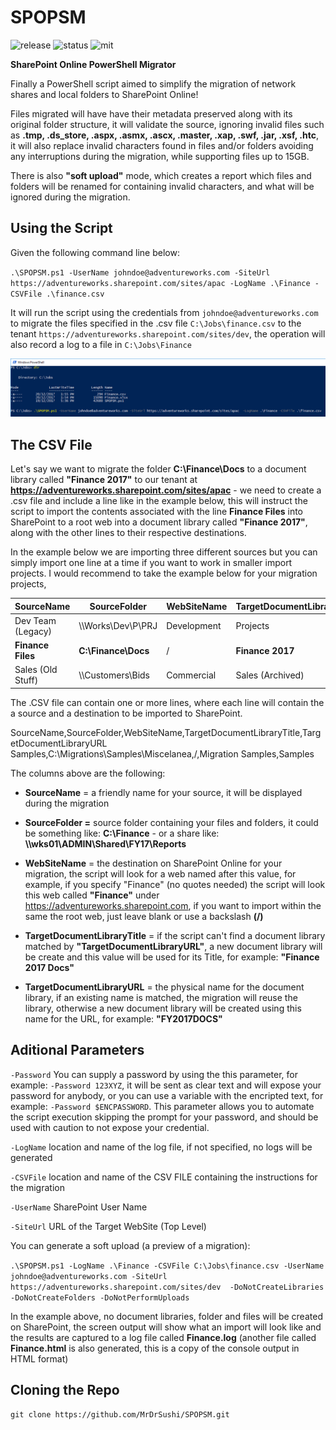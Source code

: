 # SPOPSM

![release](https://img.shields.io/badge/release-v1.0.0-blue.svg)
![status](https://img.shields.io/badge/status-stable-green.svg)
![mit](https://img.shields.io/badge/license-MIT-blue.svg)

**SharePoint Online PowerShell Migrator**

Finally a PowerShell script aimed to simplify the migration of network shares and local folders to SharePoint Online!

Files migrated will have have their metadata preserved along with its original folder structure, it will validate the source, ignoring invalid files such as **.tmp, .ds_store, .aspx, .asmx, .ascx, .master, .xap, .swf, .jar, .xsf, .htc**, it will also replace invalid characters found in files and/or folders avoiding any interruptions during the migration, while supporting files up to 15GB.

There is also **"soft upload"** mode, which creates a report which files and folders will be renamed for containing invalid characters, and what will be ignored during the migration. 


## Using the Script

Given the following command line below:

`.\SPOPSM.ps1 -UserName johndoe@adventureworks.com -SiteUrl https://adventureworks.sharepoint.com/sites/apac -LogName .\Finance -CSVFile .\finance.csv`

It will run the script using the credentials from `johndoe@adventureworks.com` to migrate the files specified in the .csv file `C:\Jobs\finance.csv` to the tenant `https://adventureworks.sharepoint.com/sites/dev`, the operation will also record a log to a file in `C:\Jobs\Finance`


![SPOPSM](./readme/command-line.png)





## The CSV File
Let's say we want to migrate the folder **C:\Finance\Docs** to a document library called **"Finance 2017"** to our tenant at **https://adventureworks.sharepoint.com/sites/apac** - we need to create a .csv file and include a line like in the example below, this will instruct the script to import the contents associated with the line **Finance Files** into SharePoint to a root web into a document library called **"Finance 2017"**, along with the other lines to their respective destinations.

In the example below we are importing three different sources but you can simply import one line at a time if you want to work in smaller import projects. I would recommend to take the example below for your migration projects, 

SourceName | SourceFolder | WebSiteName | TargetDocumentLibraryTitle | TargetDocumentLibraryURL
---------- | ------------ | ----------- | -------------------------- | ------------------------
Dev Team (Legacy)|\\\Works\Dev\P\PRJ|Development|Projects|Projects
**Finance Files**|**C:\Finance\Docs**|/|**Finance 2017**|**Finance**
Sales (Old Stuff)|\\\Customers\Bids|Commercial|Sales (Archived)|Sales2016


The .CSV file can contain one or more lines, where each line will contain the a source and a destination to be imported to SharePoint.


SourceName,SourceFolder,WebSiteName,TargetDocumentLibraryTitle,TargetDocumentLibraryURL
Samples,C:\Migrations\Samples\Miscelanea,/,Migration Samples,Samples


The columns above are the following:

* **SourceName** = a friendly name for your source, it will be displayed during the migration

* **SourceFolder =** source folder containing your files and folders, it could be something like: **C:\Finance** - or a share like: **\\\wks01\ADMIN\Shared\FY17\Reports**

* **WebSiteName** = the destination on SharePoint Online for your migration, the script will look for a web named after this value, for example, if you specify "Finance" (no quotes needed) the script will look this web called **"Finance"** under https://adventureworks.sharepoint.com, if you want to import within the same the root web, just leave blank or use a backslash **(/)**

* **TargetDocumentLibraryTitle** = if the script can't find a document library matched by **"TargetDocumentLibraryURL"**, a new document library will be create and this value will be used for its Title, for example: **"Finance 2017 Docs"**

* **TargetDocumentLibraryURL** = the physical name for the document library, if an existing name is matched, the migration will reuse the library, otherwise a new document library will be created using this name for the URL, for example: **"FY2017DOCS"**



## Aditional Parameters



`-Password` You can supply a password by using the this parameter, for example: `-Password 123XYZ`, it will be sent as clear text and will expose your password for anybody, or you can use a variable with the encripted text, for example: `-Password $ENCPASSWORD`. This parameter allows you to automate the script execution skipping the prompt for your password, and should be used with caution to not expose your credential.


`-LogName` location and name of the log file, if not specified, no logs will be generated

`-CSVFile` location and name of the CSV FILE containing the instructions for the migration

`-UserName` SharePoint User Name

`-SiteUrl` URL of the Target WebSite (Top Level)



You can generate a soft upload (a preview of a migration):

`
.\SPOPSM.ps1 -LogName .\Finance -CSVFile C:\Jobs\finance.csv -UserName johndoe@adventureworks.com -SiteUrl https://adventureworks.sharepoint.com/sites/dev  -DoNotCreateLibraries -DoNotCreateFolders -DoNotPerformUploads
`

In the example above, no document libraries, folder and files will be created on SharePoint, the screen output will show what an import will look like and the results are captured to a log file called **Finance.log** (another file called **Finance.html** is also generated, this is a copy of the console output in HTML format)


## Cloning the Repo

`git clone https://github.com/MrDrSushi/SPOPSM.git`